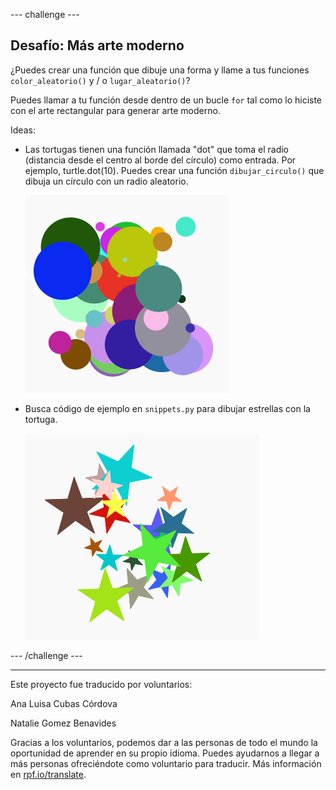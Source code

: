 --- challenge ---

## Desafío: Más arte moderno

¿Puedes crear una función que dibuje una forma y llame a tus funciones `color_aleatorio()` y / o `lugar_aleatorio()`?

Puedes llamar a tu función desde dentro de un bucle `for` tal como lo hiciste con el arte rectangular para generar arte moderno.

Ideas:

- Las tortugas tienen una función llamada "dot" que toma el radio (distancia desde el centro al borde del círculo) como entrada. Por ejemplo, turtle.dot(10). Puedes crear una función `dibujar_circulo()` que dibuja un círculo con un radio aleatorio.
    
    ![captura de pantalla](images/modern-circles.png)

- Busca código de ejemplo en `snippets.py` para dibujar estrellas con la tortuga.
    
    ![captura de pantalla](images/modern-stars.png)

--- /challenge ---


***
Este proyecto fue traducido por voluntarios:

Ana Luisa Cubas Córdova

Natalie Gomez Benavides

Gracias a los voluntarios, podemos dar a las personas de todo el mundo la oportunidad de aprender en su propio idioma. Puedes ayudarnos a llegar a más personas ofreciéndote como voluntario para traducir. Más información en [rpf.io/translate](https://rpf.io/translate).